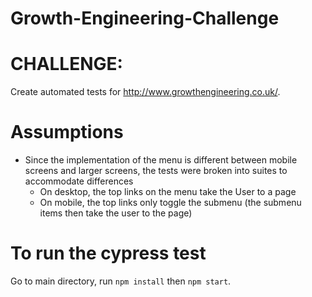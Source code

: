 # Growth-Engineering-Challenge

# CHALLENGE: 

Create automated tests for http://www.growthengineering.co.uk/.



# Assumptions

- Since the implementation of the menu is different between mobile screens and larger screens, the tests were broken into suites to accommodate differences
    - On desktop, the top links on the menu take the User to a page
    - On mobile, the top links only toggle the submenu (the submenu items then take the user to the page)

# To run the cypress test

Go to main directory, run `npm install` then `npm start`.
